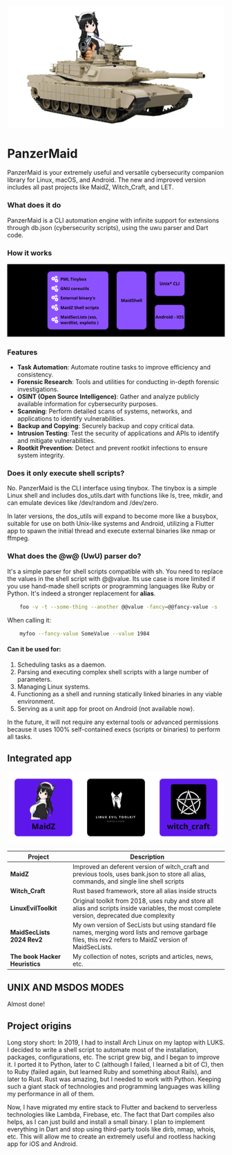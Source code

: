 ![panzer](wiki/files/index.png)

# PanzerMaid

PanzerMaid is your extremely useful and versatile cybersecurity companion library for Linux, macOS, and Android. The new and improved version includes all past projects like MaidZ, Witch_Craft, and LET.

### What does it do

PanzerMaid is a CLI automation engine with infinite support for extensions through db.json (cybersecurity scripts), using the uwu parser and Dart code.


### How it works

![panzerMaidLib](wiki/files/panzerMaidLib.png)

### Features

- **Task Automation**: Automate routine tasks to improve efficiency and consistency.
- **Forensic Research**: Tools and utilities for conducting in-depth forensic investigations.
- **OSINT (Open Source Intelligence)**: Gather and analyze publicly available information for cybersecurity purposes.
- **Scanning**: Perform detailed scans of systems, networks, and applications to identify vulnerabilities.
- **Backup and Copying**: Securely backup and copy critical data.
- **Intrusion Testing**: Test the security of applications and APIs to identify and mitigate vulnerabilities.
- **Rootkit Prevention**: Detect and prevent rootkit infections to ensure system integrity.

### Does it only execute shell scripts?

No. PanzerMaid is the CLI interface using tinybox. The tinybox is a simple Linux shell and includes dos_utils.dart with functions like ls, tree, mkdir, and can emulate devices like /dev/random and /dev/zero.

In later versions, the dos_utils will expand to become more like a busybox, suitable for use on both Unix-like systems and Android, utilizing a Flutter app to spawn the initial thread and execute external binaries like nmap or ffmpeg.

### What does the @w@ (UwU) parser do?

It's a simple parser for shell scripts compatible with sh. You need to replace the values in the shell script with @@value. Its use case is more limited if you use hand-made shell scripts or programming languages like Ruby or Python. It's indeed a stronger replacement for **alias**.

```bash
    foo -v -t --some-thing --another @@value -fancy=@@fancy-value -s
```

When calling it:

```bash
    myfoo --fancy-value SomeValue --value 1984
```

#### Can it be used for:

1. Scheduling tasks as a daemon.
2. Parsing and executing complex shell scripts with a large number of parameters.
3. Managing Linux systems.
4. Functioning as a shell and running statically linked binaries in any viable environment.
5. Serving as a unit app for proot on Android (not available now).

In the future, it will not require any external tools or advanced permissions because it uses 100% self-contained execs (scripts or binaries) to perform all tasks.

## Integrated app

![grid_app](wiki/files/bean.png)

| Project                        | Description                                                                                                                                               |
| ------------------------------ | --------------------------------------------------------------------------------------------------------------------------------------------------------- |
| **MaidZ**                      | Improved an deferent version of witch_craft and previous tools, uses bank.json to store all alias, commands, and single line shell scripts                |
| **Witch_Craft**                | Rust based framework, store all alias inside structs                                                                                                      |
| **LinuxEvilToolkit**           | Original toolkit from 2018, uses ruby and store all alias and scripts inside variables, the most complete version, deprecated due complexity              |
| **MaidSecLists 2024 Rev2**     | My own version of SecLists but using standard file names, merging word lists and remove garbage files, this rev2 refers to MaidZ version of MaidSecLists. |
| **The book Hacker Heuristics** | My collection of notes, scripts and articles, news, etc.                                                                                                  |

## UNIX AND MSDOS MODES

Almost done!

## Project origins

Long story short: In 2019, I had to install Arch Linux on my laptop with LUKS. I decided to write a shell script to automate most of the installation, packages, configurations, etc. The script grew big, and I began to improve it. I ported it to Python, later to C (although I failed, I learned a bit of C), then to Ruby (failed again, but learned Ruby and something about Rails), and later to Rust. Rust was amazing, but I needed to work with Python. Keeping such a giant stack of technologies and programming languages was killing my performance in all of them.

Now, I have migrated my entire stack to Flutter and backend to serverless technologies like Lambda, Firebase, etc. The fact that Dart compiles also helps, as I can just build and install a small binary. I plan to implement everything in Dart and stop using third-party tools like dirb, nmap, whois, etc. This will allow me to create an extremely useful and rootless hacking app for iOS and Android.
